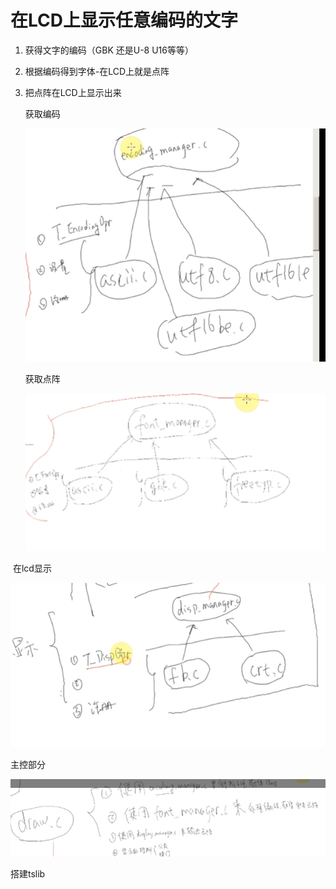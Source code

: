 # 在LCD上显示任意编码的文字

1. 获得文字的编码（GBK 还是U-8 U16等等）

2. 根据编码得到字体-在LCD上就是点阵

3. 把点阵在LCD上显示出来

   获取编码

   ![image-20220726171641084](images/8.在LCD上显示任意编码的文字.assets/image-20220726171641084.png)

   获取点阵

   ![image-20220726171518946](images/8.在LCD上显示任意编码的文字.assets/image-20220726171518946.png)

​	在lcd显示

![image-20220726171949388](images/8.在LCD上显示任意编码的文字.assets/image-20220726171949388.png)

主控部分

![image-20220726171855452](images/8.在LCD上显示任意编码的文字.assets/image-20220726171855452.png)

搭建tslib